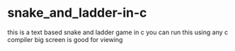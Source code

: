 # snake_and_ladder-in-c
this is a text based snake and ladder game in c 
you can run this using any c compiler 
big screen is good for viewing 
